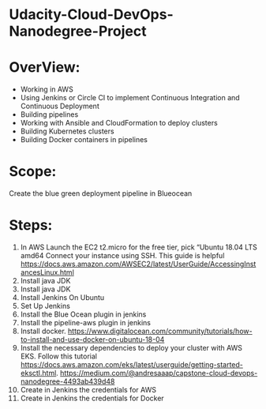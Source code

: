 # Udacity-Cloud-DevOps-Nanodegree-Project 

# OverView:
* Working in AWS
* Using Jenkins or Circle CI to implement Continuous Integration and Continuous Deployment
* Building pipelines
* Working with Ansible and CloudFormation to deploy clusters
* Building Kubernetes clusters
* Building Docker containers in pipelines
 
# Scope:
  Create the blue green deployment pipeline in Blueocean

# Steps:
1. In AWS Launch the EC2 t2.micro for the free tier, pick “Ubuntu 18.04 LTS amd64
Connect your instance using SSH. This guide is helpful https://docs.aws.amazon.com/AWSEC2/latest/UserGuide/AccessingInstancesLinux.html
2. Install java JDK
3. Install java JDK
4. Install Jenkins On Ubuntu
5. Set Up Jenkins
6. Install the Blue Ocean plugin in jenkins
7. Install the pipeline-aws plugin in jenkins
8. Install docker. https://www.digitalocean.com/community/tutorials/how-to-install-and-use-docker-on-ubuntu-18-04
9. Install the necessary dependencies to deploy your cluster with AWS EKS. Follow this tutorial https://docs.aws.amazon.com/eks/latest/userguide/getting-started-eksctl.html. https://medium.com/@andresaaap/capstone-cloud-devops-nanodegree-4493ab439d48
10. Create in Jenkins the credentials for AWS
11. Create in Jenkins the credentials for Docker
